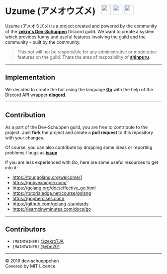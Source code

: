 # Uzume (アメオウズメ) &nbsp; <a href="https://travis-ci.org/dev-schueppchen/bot"><img src="https://img.shields.io/travis/dev-schueppchen/bot?style=for-the-badge" height="30"><a/> <img src="https://forthebadge.com/images/badges/made-with-go.svg" height="30"/> <img src="https://forthebadge.com/images/badges/designed-in-ms-paint.svg" height="30"/> 

Uzume (アメオウズメ) is a project created and powered by the community of the [**zekro's Dev-Schuppen**](https://zekro.de/guild) Discord guild. We want to create a system which provides funny und useful features involving the guild and the community - built by the community.

> This bot will not be responsible for any administrative or moderative features on the guild. Thats the area of resposibility of [**shinpuru**](https://github.com/zekroTJA/shinpuru).

---

## Implementation

We decided to create the bot using the language [**Go**](https://golang.org) with the help of the Discord API wrapper [**disgord**](https://github.com/andersfylling/disgord).

---

## Contribution

As a part of the Dev-Schuppen guild, you are free to contribute to the project. Just **fork** the project and create a **pull request** to this repository with your changes.

<!-- When we have a Code of Conduct later, we should link to this here as well. -->

Of course, you can also contribute by dropping some ideas or reporting problems / bugs as [**issue**](https://github.com/dev-schueppchen/bot/issues).

If you are less experienced with Go, here are some useful resources to get into it:
- https://tour.golang.org/welcome/1
- https://gobyexample.com/
- https://golang.org/doc/effective_go.html
- https://tutorialedge.net/course/golang
- https://gophercises.com/
- https://github.com/golang-standards
- https://learnxinyminutes.com/docs/go

---

## Contributors

- `[MAINTAINER]` [@zekroTJA](https://github.com/zekroTJA)
- `[MAINTAINER]` [@vbe201](https://github.com/vbe0201)

---

© 2019 dev-schueppchen  
Covered by MIT Licence.
